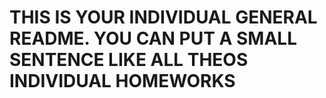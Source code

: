 # THIS IS YOUR INDIVIDUAL GENERAL README. YOU CAN PUT A SMALL SENTENCE LIKE ALL THEOS INDIVIDUAL HOMEWORKS